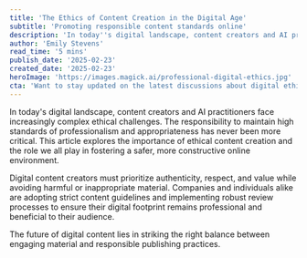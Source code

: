 ```yaml
---
title: 'The Ethics of Content Creation in the Digital Age'
subtitle: 'Promoting responsible content standards online'
description: 'In today''s digital landscape, content creators and AI practitioners face increasingly complex ethical challenges. This article explores the importance of ethical content creation and the role we all play in fostering a safer, more constructive online environment.'
author: 'Emily Stevens'
read_time: '5 mins'
publish_date: '2025-02-23'
created_date: '2025-02-23'
heroImage: 'https://images.magick.ai/professional-digital-ethics.jpg'
cta: 'Want to stay updated on the latest discussions about digital ethics and professional content creation? Follow us on LinkedIn for more insights and join the conversation about building a better digital future.'
---
```


In today's digital landscape, content creators and AI practitioners face increasingly complex ethical challenges. The responsibility to maintain high standards of professionalism and appropriateness has never been more critical. This article explores the importance of ethical content creation and the role we all play in fostering a safer, more constructive online environment.

Digital content creators must prioritize authenticity, respect, and value while avoiding harmful or inappropriate material. Companies and individuals alike are adopting strict content guidelines and implementing robust review processes to ensure their digital footprint remains professional and beneficial to their audience.

The future of digital content lies in striking the right balance between engaging material and responsible publishing practices.